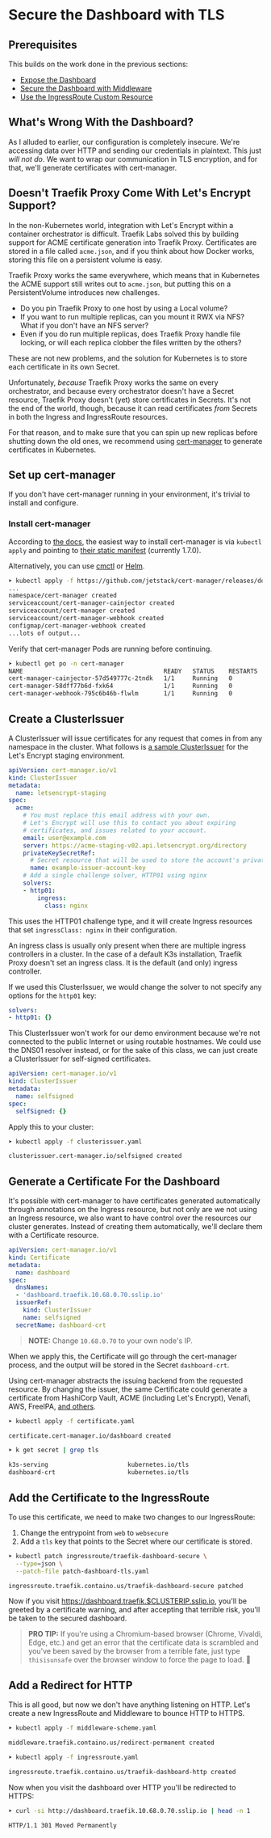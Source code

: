 # Secure the Dashboard with TLS

## Prerequisites

This builds on the work done in the previous sections:

- [Expose the Dashboard](../01-Expose-the-Dashboard/README.md)
- [Secure the Dashboard with Middleware](../02-Expose-the-Dashboard/README.md)
- [Use the IngressRoute Custom Resource](../03-Use-the-IngressRoute-Custom-Resource)

## What's Wrong With the Dashboard?

As I alluded to earlier, our configuration is completely insecure. We're accessing data over HTTP and sending our credentials in plaintext. This just _will not do_. We want to wrap our communication in TLS encryption, and for that, we'll generate certificates with cert-manager.

## Doesn't Traefik Proxy Come With Let's Encrypt Support?

In the non-Kubernetes world, integration with Let's Encrypt within a container orchestrator is difficult. Traefik Labs solved this by building support for ACME certificate generation into Traefik Proxy. Certificates are stored in a file called `acme.json`, and if you think about how Docker works, storing this file on a persistent volume is easy.

Traefik Proxy works the same everywhere, which means that in Kubernetes the ACME support still writes out to `acme.json`, but putting this on a PersistentVolume introduces new challenges.

- Do you pin Traefik Proxy to one host by using a Local volume?
- If you want to run multiple replicas, can you mount it RWX via NFS? What if you don't have an NFS server?
- Even if you do run multiple replicas, does Traefik Proxy handle file locking, or will each replica clobber the files written by the others?

These are not new problems, and the solution for Kubernetes is to store each certificate in its own Secret.

Unfortunately, _because_ Traefik Proxy works the same on every orchestrator, and because every orchestrator doesn't have a Secret resource, Traefik Proxy doesn't (yet) store certificates in Secrets. It's not the end of the world, though, because it can read certificates _from_ Secrets in both the Ingress and IngressRoute resources.

For that reason, and to make sure that you can spin up new replicas before shutting down the old ones, we recommend using [cert-manager](https://cert-manager.io) to generate certificates in Kubernetes.

## Set up cert-manager

If you don't have cert-manager running in your environment, it's trivial to install and configure.

### Install cert-manager

According to [the docs](https://cert-manager.io/docs/installation/), the easiest way to install cert-manager is via `kubectl apply` and pointing to [their static manifest](https://github.com/jetstack/cert-manager/releases/download/v1.7.0/cert-manager.yaml) (currently 1.7.0).

Alternatively, you can use [cmctl](https://cert-manager.io/docs/installation/cmctl/) or [Helm](https://cert-manager.io/docs/installation/helm/).

```bash
➤ kubectl apply -f https://github.com/jetstack/cert-manager/releases/download/v1.7.0/cert-manager.yaml
...
namespace/cert-manager created
serviceaccount/cert-manager-cainjector created
serviceaccount/cert-manager created
serviceaccount/cert-manager-webhook created
configmap/cert-manager-webhook created
...lots of output...
```

Verify that cert-manager Pods are running before continuing.

```bash
➤ kubectl get po -n cert-manager
NAME                                       READY   STATUS    RESTARTS   AGE
cert-manager-cainjector-57d549777c-2tndk   1/1     Running   0          2m41s
cert-manager-58dff77b6d-fxk64              1/1     Running   0          2m41s
cert-manager-webhook-795c6b46b-flwlm       1/1     Running   0          2m41s
```

## Create a ClusterIssuer

A ClusterIssuer will issue certificates for any request that comes in from any namespace in the cluster. What follows is [a sample ClusterIssuer](https://cert-manager.io/docs/configuration/acme/#creating-a-basic-acme-issuer) for the Let's Encrypt staging environment.

```yaml
apiVersion: cert-manager.io/v1
kind: ClusterIssuer
metadata:
  name: letsencrypt-staging
spec:
  acme:
    # You must replace this email address with your own.
    # Let's Encrypt will use this to contact you about expiring
    # certificates, and issues related to your account.
    email: user@example.com
    server: https://acme-staging-v02.api.letsencrypt.org/directory
    privateKeySecretRef:
      # Secret resource that will be used to store the account's private key.
      name: example-issuer-account-key
    # Add a single challenge solver, HTTP01 using nginx
    solvers:
    - http01:
        ingress:
          class: nginx
```

This uses the HTTP01 challenge type, and it will create Ingress resources that set `ingressClass: nginx` in their configuration.

An ingress class is usually only present when there are multiple ingress controllers in a cluster. In the case of a default K3s installation, Traefik Proxy doesn't set an ingress class. It is the default (and only) ingress controller.

If we used this ClusterIssuer, we would change the solver to not specify any options for the `http01` key:

```yaml
solvers:
- http01: {}
```

This ClusterIssuer won't work for our demo environment because we're not connected to the public Internet or using routable hostnames. We could use the DNS01 resolver instead, or for the sake of this class, we can just create a ClusterIssuer for self-signed certificates.

```yaml
apiVersion: cert-manager.io/v1
kind: ClusterIssuer
metadata:
  name: selfsigned
spec:
  selfSigned: {}
```

Apply this to your cluster:

```bash
➤ kubectl apply -f clusterissuer.yaml

clusterissuer.cert-manager.io/selfsigned created
```

## Generate a Certificate For the Dashboard

It's possible with cert-manager to have certificates generated automatically through annotations on the Ingress resource, but not only are we not using an Ingress resource, we also want to have control over the resources our cluster generates. Instead of creating them automatically, we'll declare them with a Certificate resource.

```yaml
apiVersion: cert-manager.io/v1
kind: Certificate
metadata:
  name: dashboard
spec:
  dnsNames:
  - 'dashboard.traefik.10.68.0.70.sslip.io'
  issuerRef:
    kind: ClusterIssuer
    name: selfsigned
  secretName: dashboard-crt
```

> **NOTE:** Change `10.68.0.70` to your own node's IP.

When we apply this, the Certificate will go through the cert-manager process, and the output will be stored in the Secret `dashboard-crt`.

Using cert-manager abstracts the issuing backend from the requested resource. By changing the issuer, the same Certificate could generate a certificate from HashiCorp Vault, ACME (including Let's Encrypt), Venafi, AWS, FreeIPA, [and others](https://cert-manager.io/docs/configuration/external/).

```bash
➤ kubectl apply -f certificate.yaml

certificate.cert-manager.io/dashboard created

➤ k get secret | grep tls

k3s-serving                      kubernetes.io/tls                     2      157m
dashboard-crt                    kubernetes.io/tls                     3      16s
```

## Add the Certificate to the IngressRoute

To use this certificate, we need to make two changes to our IngressRoute:

1. Change the entrypoint from `web` to `websecure`
2. Add a `tls` key that points to the Secret where our certificate is stored.

```bash
➤ kubectl patch ingressroute/traefik-dashboard-secure \
  --type=json \
  --patch-file patch-dashboard-tls.yaml

ingressroute.traefik.containo.us/traefik-dashboard-secure patched
```

Now if you visit https://dashboard.traefik.$CLUSTERIP.sslip.io, you'll be greeted by a certificate warning, and after accepting that terrible risk, you'll be taken to the secured dashboard.

> **PRO TIP:** If you're using a Chromium-based browser (Chrome, Vivaldi, Edge, etc.) and get an error that the certificate data is scrambled and you've been saved by the browser from a terrible fate, just type `thisisunsafe` over the browser window to force the page to load. 🤯

## Add a Redirect for HTTP

This is all good, but now we don't have anything listening on HTTP. Let's create a new IngressRoute and Middleware to bounce HTTP to HTTPS.

```bash
➤ kubectl apply -f middleware-scheme.yaml

middleware.traefik.containo.us/redirect-permanent created

➤ kubectl apply -f ingressroute.yaml

ingressroute.traefik.containo.us/traefik-dashboard-http created
```

Now when you visit the dashboard over HTTP you'll be redirected to HTTPS:

```bash
➤ curl -si http://dashboard.traefik.10.68.0.70.sslip.io | head -n 1

HTTP/1.1 301 Moved Permanently
```
